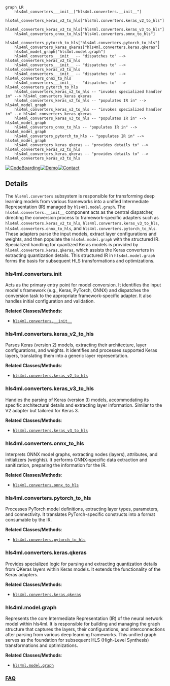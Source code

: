 ```mermaid
graph LR
    hls4ml_converters___init__["hls4ml.converters.__init__"]
    hls4ml_converters_keras_v2_to_hls["hls4ml.converters.keras_v2_to_hls"]
    hls4ml_converters_keras_v3_to_hls["hls4ml.converters.keras_v3_to_hls"]
    hls4ml_converters_onnx_to_hls["hls4ml.converters.onnx_to_hls"]
    hls4ml_converters_pytorch_to_hls["hls4ml.converters.pytorch_to_hls"]
    hls4ml_converters_keras_qkeras["hls4ml.converters.keras.qkeras"]
    hls4ml_model_graph["hls4ml.model.graph"]
    hls4ml_converters___init__ -- "dispatches to" --> hls4ml_converters_keras_v2_to_hls
    hls4ml_converters___init__ -- "dispatches to" --> hls4ml_converters_keras_v3_to_hls
    hls4ml_converters___init__ -- "dispatches to" --> hls4ml_converters_onnx_to_hls
    hls4ml_converters___init__ -- "dispatches to" --> hls4ml_converters_pytorch_to_hls
    hls4ml_converters_keras_v2_to_hls -- "invokes specialized handler in" --> hls4ml_converters_keras_qkeras
    hls4ml_converters_keras_v2_to_hls -- "populates IR in" --> hls4ml_model_graph
    hls4ml_converters_keras_v3_to_hls -- "invokes specialized handler in" --> hls4ml_converters_keras_qkeras
    hls4ml_converters_keras_v3_to_hls -- "populates IR in" --> hls4ml_model_graph
    hls4ml_converters_onnx_to_hls -- "populates IR in" --> hls4ml_model_graph
    hls4ml_converters_pytorch_to_hls -- "populates IR in" --> hls4ml_model_graph
    hls4ml_converters_keras_qkeras -- "provides details to" --> hls4ml_converters_keras_v2_to_hls
    hls4ml_converters_keras_qkeras -- "provides details to" --> hls4ml_converters_keras_v3_to_hls
```

[![CodeBoarding](https://img.shields.io/badge/Generated%20by-CodeBoarding-9cf?style=flat-square)](https://github.com/CodeBoarding/GeneratedOnBoardings)[![Demo](https://img.shields.io/badge/Try%20our-Demo-blue?style=flat-square)](https://www.codeboarding.org/demo)[![Contact](https://img.shields.io/badge/Contact%20us%20-%20contact@codeboarding.org-lightgrey?style=flat-square)](mailto:contact@codeboarding.org)

## Details

The `hls4ml.converters` subsystem is responsible for transforming deep learning models from various frameworks into a unified Intermediate Representation (IR) managed by `hls4ml.model.graph`. The `hls4ml.converters.__init__` component acts as the central dispatcher, directing the conversion process to framework-specific adapters such as `hls4ml.converters.keras_v2_to_hls`, `hls4ml.converters.keras_v3_to_hls`, `hls4ml.converters.onnx_to_hls`, and `hls4ml.converters.pytorch_to_hls`. These adapters parse the input models, extract layer configurations and weights, and then populate the `hls4ml.model.graph` with the structured IR. Specialized handling for quantized Keras models is provided by `hls4ml.converters.keras.qkeras`, which assists the Keras converters in extracting quantization details. This structured IR in `hls4ml.model.graph` forms the basis for subsequent HLS transformations and optimizations.

### hls4ml.converters.__init__
Acts as the primary entry point for model conversion. It identifies the input model's framework (e.g., Keras, PyTorch, ONNX) and dispatches the conversion task to the appropriate framework-specific adapter. It also handles initial configuration and validation.


**Related Classes/Methods**:

- <a href="https://github.com/fastmachinelearning/hls4ml/blob/main/hls4ml/converters/__init__.py" target="_blank" rel="noopener noreferrer">`hls4ml.converters.__init__`</a>


### hls4ml.converters.keras_v2_to_hls
Parses Keras (version 2) models, extracting their architecture, layer configurations, and weights. It identifies and processes supported Keras layers, translating them into a generic layer representation.


**Related Classes/Methods**:

- <a href="https://github.com/fastmachinelearning/hls4ml/blob/main/hls4ml/converters/keras_v2_to_hls.py" target="_blank" rel="noopener noreferrer">`hls4ml.converters.keras_v2_to_hls`</a>


### hls4ml.converters.keras_v3_to_hls
Handles the parsing of Keras (version 3) models, accommodating its specific architectural details and extracting layer information. Similar to the V2 adapter but tailored for Keras 3.


**Related Classes/Methods**:

- <a href="https://github.com/fastmachinelearning/hls4ml/blob/main/hls4ml/converters/keras_v3_to_hls.py" target="_blank" rel="noopener noreferrer">`hls4ml.converters.keras_v3_to_hls`</a>


### hls4ml.converters.onnx_to_hls
Interprets ONNX model graphs, extracting nodes (layers), attributes, and initializers (weights). It performs ONNX-specific data extraction and sanitization, preparing the information for the IR.


**Related Classes/Methods**:

- <a href="https://github.com/fastmachinelearning/hls4ml/blob/main/hls4ml/converters/onnx_to_hls.py" target="_blank" rel="noopener noreferrer">`hls4ml.converters.onnx_to_hls`</a>


### hls4ml.converters.pytorch_to_hls
Processes PyTorch model definitions, extracting layer types, parameters, and connectivity. It translates PyTorch-specific constructs into a format consumable by the IR.


**Related Classes/Methods**:

- <a href="https://github.com/fastmachinelearning/hls4ml/blob/main/hls4ml/converters/pytorch_to_hls.py" target="_blank" rel="noopener noreferrer">`hls4ml.converters.pytorch_to_hls`</a>


### hls4ml.converters.keras.qkeras
Provides specialized logic for parsing and extracting quantization details from QKeras layers within Keras models. It extends the functionality of the Keras adapters.


**Related Classes/Methods**:

- <a href="https://github.com/fastmachinelearning/hls4ml/blob/main/hls4ml/converters/keras/qkeras.py" target="_blank" rel="noopener noreferrer">`hls4ml.converters.keras.qkeras`</a>


### hls4ml.model.graph
Represents the core Intermediate Representation (IR) of the neural network model within hls4ml. It is responsible for building and managing the graph structure that captures the layers, their configurations, and interconnections after parsing from various deep learning frameworks. This unified graph serves as the foundation for subsequent HLS (High-Level Synthesis) transformations and optimizations.


**Related Classes/Methods**:

- <a href="https://github.com/fastmachinelearning/hls4ml/blob/main/hls4ml/model/graph.py" target="_blank" rel="noopener noreferrer">`hls4ml.model.graph`</a>




### [FAQ](https://github.com/CodeBoarding/GeneratedOnBoardings/tree/main?tab=readme-ov-file#faq)